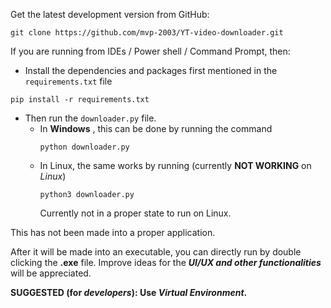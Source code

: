Get the latest development version from GitHub:
```
git clone https://github.com/mvp-2003/YT-video-downloader.git
```

If you are running from IDEs / Power shell / Command Prompt, then:
- Install the dependencies and packages first mentioned in the ```requirements.txt``` file

```
pip install -r requirements.txt
```
- Then run the ```downloader.py``` file.
  - In **Windows** , this can be done by running the command
    ```
    python downloader.py
    ```
  - In Linux, the same works by running (currently **NOT WORKING** on _Linux_)
    ```
    python3 downloader.py
    ```
      Currently not in a proper state to run on Linux.

This has not been made into a proper application.

After it will be made into an executable, you can directly run by double clicking the **.exe** file.
Improve ideas for the **_UI/UX and other functionalities_** will be appreciated.

**SUGGESTED (for *developers*): Use *Virtual Environment*.**
